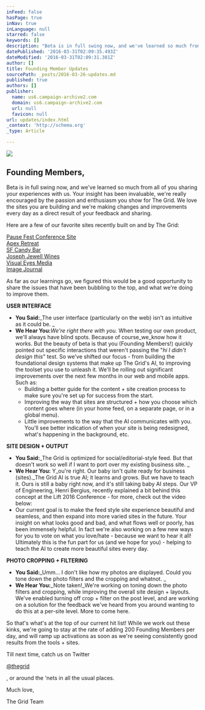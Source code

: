 ```yaml
---
inFeed: false
hasPage: true
inNav: true
inLanguage: null
starred: false
keywords: []
description: "Beta is in full swing now, and we've learned so much from all of you sharing your experiences with us. Your insight has been invaluable, we’re really encouraged by the passion and enthusiasm you show for The Grid. We love the sites you are building and we're making changes and improvements every day as a direct result of your feedback and sharing."
datePublished: '2016-03-31T02:09:35.493Z'
dateModified: '2016-03-31T02:09:31.381Z'
author: []
title: Founding Member Updates
sourcePath: _posts/2016-03-26-updates.md
published: true
authors: []
publisher:
  name: us6.campaign-archive2.com
  domain: us6.campaign-archive2.com
  url: null
  favicon: null
url: updates/index.html
_context: 'http://schema.org'
_type: Article

---
```

![](https://s3-us-west-2.amazonaws.com/the-grid-img/p/cbe7557f0b45f2c4e3a95bcbd8f594d18a7d1fd7.png)

## Founding Members,

Beta is in full swing now, and we've learned so much from all of you sharing your experiences with us. Your insight has been invaluable, we're really encouraged by the passion and enthusiasm you show for The Grid. We love the sites you are building and we're making changes and improvements every day as a direct result of your feedback and sharing.

Here are a few of our favorite sites recently built on and by The Grid: 

[Pause Fest Conference Site][0]  
[Apex Retreat][1]  
[SF Candy Bar][2]  
[Joseph Jewell Wines][3]  
[Visual Eyes Media][4]  
[Image Journal][5]

As far as our learnings go, we figured this would be a good opportunity to share the issues that have been bubbling to the top, and what we're doing to improve them.

**USER INTERFACE**

* **You Said:**_The user interface (particularly on the web) isn't as intuitive as it could be. _
* **We Hear You:**_We're right there with you._ When testing our own product, we'll always have blind spots. Because of course_we_know how it works. But the beauty of beta is that you (Founding Members!) quickly pointed out specific interactions that weren't passing the "_hi I didn't design this_" test. So we've shifted our focus - from building the foundational design systems that make up The Grid's AI, to improving the toolset you use to unleash it. We'll be rolling out significant improvements over the next few months in our web and mobile apps. Such as:  
  * Building a better guide for the content + site creation process to make sure you're set up for success from the start. 
  * Improving the way that sites are structured + how you choose which content goes where (in your home feed, on a separate page, or in a global menu).
  * Little improvements to the way that the AI communicates with you. You'll see better indication of when your site is being redesigned, what's happening in the background, etc. 

**SITE DESIGN + OUTPUT**

* **You Said:**_The Grid is optimized for social/editorial-style feed. But that doesn't work so well if I want to port over my existing business site. _
* **We Hear You:** Y_ou're right.  Our baby isn't quite ready for business (sites)._The Grid AI is true AI; it learns and grows. But we have to teach it. Ours is still a baby right now, and it's still taking baby AI steps. Our VP of Engineering, Henri Bergius, recently explained a bit behind this concept at the Lift 2016 Conference - for more, check out the video below:
* Our current goal is to make the feed style site experience beautiful and seamless, and then expand into more varied sites in the future. Your insight on what looks good and bad, and what flows well or poorly, has been immensely helpful. In fact we're also working on a few new ways for you to vote on what you love/hate - because we want to hear it all! Ultimately this is the fun part for us (and we hope for you) - helping to teach the AI to create more beautiful sites every day.

**PHOTO CROPPING + FILTERING**

* **You Said:**_Umm... I don't like how my photos are displayed. Could you tone down the photo filters and the cropping and whatnot. _
* **We Hear You:**_Note taken!_We're working on toning down the photo filters and cropping, while improving the overall site design + layouts. We've enabled turning off crop + filter on the post level, and are working on a solution for the feedback we've heard from you around wanting to do this at a per-site level. More to come here.

So that's what's at the top of our current hit list! While we work out these kinks, we're going to stay at the rate of adding 200 Founding Members per day, and will ramp up activations as soon as we're seeing consistently good results from the tools + sites.

Till next time, catch us on Twitter 

[@thegrid][6]

, or around the 'nets in all the usual places.

Much love,

The Grid Team

[0]: http://pausefest.today/
[1]: http://apex.vision/
[2]: https://thegrid.ai/sfcandybar/
[3]: http://thegrid.ai/jjwines/
[4]: http://thegrid.ai/visualeyesmedia
[5]: http://thegrid.ai/imagejournal/
[6]: https://twitter.com/thegrid